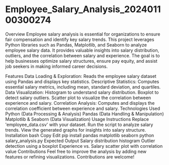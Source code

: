 # Employee_Salary_Analysis_202401100300274 
Overview
Employee salary analysis is essential for organizations to ensure fair compensation and identify key salary trends. This project leverages Python libraries such as Pandas, Matplotlib, and Seaborn to analyze employee salary data. It provides valuable insights into salary distribution, outliers, and the correlation between salary and experience. The goal is to help businesses optimize salary structures, ensure pay equity, and assist job seekers in making informed career decisions.

Features
Data Loading & Exploration: Reads the employee salary dataset using Pandas and displays key statistics.
Descriptive Statistics: Computes essential salary metrics, including mean, standard deviation, and quartiles.
Data Visualization:
Histogram to understand salary distribution.
Boxplot to detect salary outliers.
Scatter plot to visualize the correlation between experience and salary.
Correlation Analysis: Computes and displays the correlation coefficient between experience and salary.
Technologies Used
Python (Data Processing & Analysis)
Pandas (Data Handling & Manipulation)
Matplotlib & Seaborn (Data Visualization)
Usage Instructions
Replace 'employee_data.csv' with your dataset.
Run the script to analyze salary trends.
View the generated graphs for insights into salary structure.
Installation
bash
Copy
Edit
pip install pandas matplotlib seaborn
python salary_analysis.py
Expected Output
Salary distribution histogram
Outlier detection using a boxplot
Experience vs. Salary scatter plot with correlation value
Contributions
Feel free to improve the analysis by adding new features or refining visualizations. Contributions are welcome!


